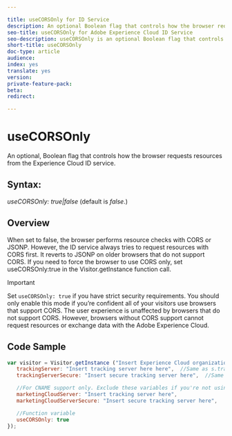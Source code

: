 ```yaml
---

title: useCORSOnly for ID Service
description: An optional Boolean flag that controls how the browser requests resources from the Experience Cloud ID service
seo-title: useCORSOnly for Adobe Experience Cloud ID Service
seo-description: useCORSOnly is an optional Boolean flag that controls how the browser requests resources from the Experience Cloud ID service
short-title: useCORSOnly
doc-type: article
audience: 
index: yes
translate: yes
version:
private-feature-pack:
beta:
redirect:

---
```


# useCORSOnly

An optional, Boolean flag that controls how the browser requests resources from the Experience Cloud ID service.

## Syntax: 

*useCORSOnly: true|false* (default is *false*.)

## Overview

When set to false, the browser performs resource checks with CORS or JSONP. However, the ID service always tries to request resources with CORS first. It reverts to JSONP on older browsers that do not support CORS. If you need to force the browser to use CORS only, set useCORSOnly:true in the Visitor.getInstance function call.

>[!IMPORTANT]
>Set `useCORSOnly: true` if you have strict security requirements. You should only enable this mode if you’re confident all of your visitors use browsers that support CORS. The user experience is unaffected by browsers that do not support CORS. However, browsers without CORS support cannot request resources or exchange data with the Adobe Experience Cloud.

## Code Sample

```javascript
var visitor = Visitor.getInstance ("Insert Experience Cloud organization ID here",{
   trackingServer: "Insert tracking server here here",  //Same as s.trackingServer
   trackingServerSecure: "Insert secure tracking server here",  //Same as s.trackingServerSecure

   //For CNAME support only. Exclude these variables if you're not using CNAME
   marketingCloudServer: "Insert tracking server here",
   marketingCloudServerSecure: "Insert secure tracking server here",

   //Function variable
   useCORSOnly: true
});
```
